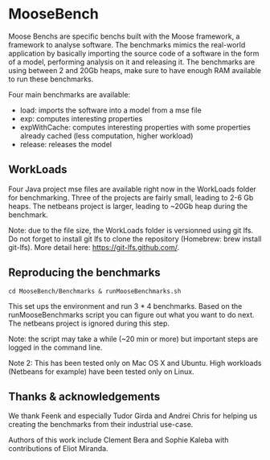 # MooseBench

Moose Benchs are specific benchs built with the Moose framework, a framework to analyse software. The benchmarks mimics the real-world application by basically importing the source code of a software in the form of a model, performing analysis on it and releasing it. The benchmarks are using between 2 and 20Gb heaps, make sure to have enough RAM available to run these benchmarks.

Four main benchmarks are available:
- load: imports the software into a model from a mse file
- exp: computes interesting properties
- expWithCache: computes interesting properties with some properties already cached (less computation, higher workload)
- release: releases the model

## WorkLoads

Four Java project mse files are available right now in the WorkLoads folder for benchmarking. Three of the projects are fairly small, leading to 2-6 Gb heaps. The netbeans project is larger, leading to ~20Gb heap during the benchmark.

Note: due to the file size, the WorkLoads folder is versionned using git lfs. Do not forget to install git lfs to clone the repository (Homebrew: brew install git-lfs). More detail here: https://git-lfs.github.com/.

## Reproducing the benchmarks

```cd MooseBench/Benchmarks & runMooseBenchmarks.sh```

This set ups the environment and run 3 * 4 benchmarks. Based on the runMooseBenchmarks script you can figure out what you want to do next. The netbeans project is ignored during this step.

Note: the script may take a while (~20 min or more) but important steps are logged in the command line. 

Note 2: This has been tested only on Mac OS X and Ubuntu. High workloads (Netbeans for example) have been tested only on Linux.

## Thanks & acknowledgements

We thank Feenk and especially Tudor Girda and Andrei Chris for helping us creating the benchmarks from their industrial use-case.

Authors of this work include Clement Bera and Sophie Kaleba with contributions of Eliot Miranda.